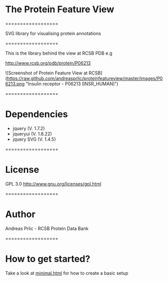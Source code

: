 # The Protein Feature View 
==================

SVG library for visualising protein annotations

==================

This is the library behind the view at RCSB PDB e.g

http://www.rcsb.org/pdb/protein/P06213

![Screenshot of Protein Feature View at RCSB]
(https://raw.github.com/andreasprlic/proteinfeatureview/master/images/P06213.png "Insulin receptor - P06213 (INSR_HUMAN)")

==================

# Dependencies

 * jquery (V. 1.7.2)
 * jqueryui (V. 1.8.22)
 * jquery SVG (V. 1.4.5)

==================

# License

GPL 3.0 http://www.gnu.org/licenses/gpl.html

==================

# Author

Andreas Prlic - RCSB Protein Data Bank

==================

# How to get started?

Take a look at [minimal.html](minimal.html) for how to create a basic setup





